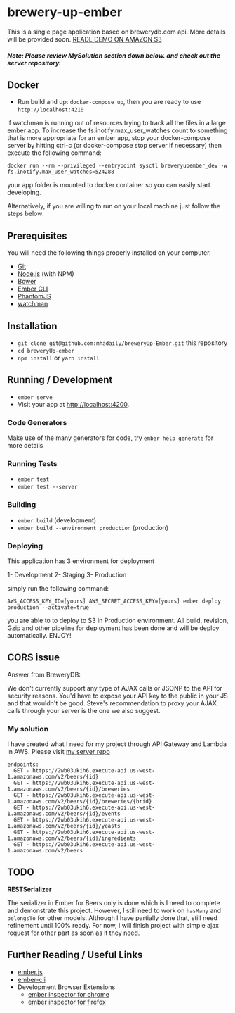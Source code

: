# brewery-up-ember

This is a single page application based on brewerydb.com api. 
More details will be provided soon. [READL DEMO ON AMAZON S3](http://brewery-up-ember.s3-website-eu-west-1.amazonaws.com/)

##### Note: Please review MySolution section down below. and check out the server repository. 

## Docker

* Run build and up: `docker-compose up`, then you are ready to use `http://localhost:4210`

if watchman is running out of resources trying to track all the files in a large ember app. To increase the fs.inotify.max_user_watches count to something that is more appropriate for an ember app, stop your docker-compose server by hitting ctrl-c (or docker-compose stop server if necessary) then execute the following command:
````commandline
docker run --rm --privileged --entrypoint sysctl breweryupember_dev -w fs.inotify.max_user_watches=524288
````
your app folder is mounted to docker container so you can easily start developing. 

Alternatively, if you are willing to run on your local machine just follow the steps below:

## Prerequisites

You will need the following things properly installed on your computer.

* [Git](https://git-scm.com/)
* [Node.js](https://nodejs.org/) (with NPM)
* [Bower](https://bower.io/)
* [Ember CLI](https://ember-cli.com/)
* [PhantomJS](http://phantomjs.org/)
* [watchman](https://facebook.github.io/watchman/docs/install.html)

## Installation

* `git clone git@github.com:mhadaily/breweryUp-Ember.git` this repository
* `cd breweryUp-ember`
* `npm install` or `yarn install`

## Running / Development

* `ember serve`
* Visit your app at [http://localhost:4200](http://localhost:4200).

### Code Generators

Make use of the many generators for code, try `ember help generate` for more details

### Running Tests

* `ember test`
* `ember test --server`

### Building

* `ember build` (development)
* `ember build --environment production` (production)

### Deploying

This application has 3 environment for deployment

1- Development
2- Staging
3- Production 

simply run the following command:

```commandline
AWS_ACCESS_KEY_ID=[yours] AWS_SECRET_ACCESS_KEY=[yours] ember deploy production --activate=true
```
you are able to to deploy to S3 in Production environment. All build, revision, Gzip and other pipeline for deployment 
has been done and will be deploy automatically. ENJOY!

## CORS issue
Answer from BreweryDB:

We don't currently support any type of AJAX calls or JSONP to the API for security reasons. You'd have to expose your API key to the public in your JS and that wouldn't be good.  Steve's recommendation to proxy your AJAX calls through your server is the one we also suggest.

### My solution 
I have created what I need for my project through API Gateway and Lambda in AWS. Please visit [my server repo](https://github.com/mhadaily/breweryUp-Node-Lambda)
```commandline
endpoints:
  GET - https://2wb03ukih6.execute-api.us-west-1.amazonaws.com/v2/beers/{id}
  GET - https://2wb03ukih6.execute-api.us-west-1.amazonaws.com/v2/beers/{id}/breweries
  GET - https://2wb03ukih6.execute-api.us-west-1.amazonaws.com/v2/beers/{id}/breweries/{brid}
  GET - https://2wb03ukih6.execute-api.us-west-1.amazonaws.com/v2/beers/{id}/events
  GET - https://2wb03ukih6.execute-api.us-west-1.amazonaws.com/v2/beers/{id}/yeasts
  GET - https://2wb03ukih6.execute-api.us-west-1.amazonaws.com/v2/beers/{id}/ingredients
  GET - https://2wb03ukih6.execute-api.us-west-1.amazonaws.com/v2/beers
```

## TODO

**RESTSerializer**

The serializer in Ember for Beers only is done which is I need to complete and demonstrate this project.
However, I still need to work on `hasMany` and `belongsTo` for other models. 
Although I have partially done that, still need refinement until 100% ready. 
For now, I will finish project with simple ajax request for other part as soon as it they need. 

## Further Reading / Useful Links

* [ember.js](http://emberjs.com/)
* [ember-cli](https://ember-cli.com/)
* Development Browser Extensions
  * [ember inspector for chrome](https://chrome.google.com/webstore/detail/ember-inspector/bmdblncegkenkacieihfhpjfppoconhi)
  * [ember inspector for firefox](https://addons.mozilla.org/en-US/firefox/addon/ember-inspector/)

